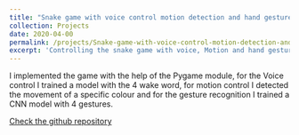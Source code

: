 ```yaml
---
title: "Snake game with voice control motion detection and hand gesture recognition"
collection: Projects
date: 2020-04-00
permalink: /projects/Snake-game-with-voice-control-motion-detection-and-hand-gesture-recognition
excerpt: 'Controlling the snake game with voice, Motion and hand gesture.'
---
```

I implemented the game with the help of the Pygame module, for the Voice control I trained a model with the 4 wake word, for motion control I detected the movement of a specific colour and for the gesture recognition I trained a CNN model with 4 gestures.

[Check the github repository](https://github.com/MohammadJRanjbar/Snake-game-with-voice-control-motion-detection-and-hand-gesture-recognition)


